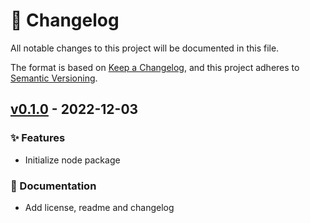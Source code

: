 # 📑 Changelog

All notable changes to this project will be documented in this file.

The format is based on [Keep a Changelog](https://keepachangelog.com/en/1.0.0/),
and this project adheres to [Semantic Versioning](https://semver.org/spec/v2.0.0.html).

## [v0.1.0] - 2022-12-03

### ✨ Features

* Initialize node package

### 📝 Documentation

* Add license, readme and changelog

[Unreleased]: https://github.com/peter-neumann-dev/einfach-mehr-biss.de/compare/v0.1.0...HEAD
[v0.1.0]: https://github.com/peter-neumann-dev/responsive-image-linter/commits/v0.1.0
